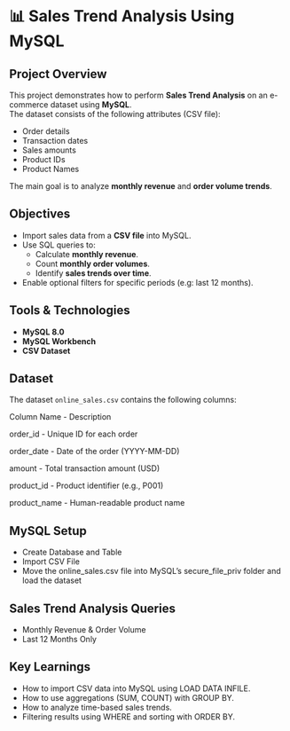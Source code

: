 # 📊 Sales Trend Analysis Using MySQL

## Project Overview
This project demonstrates how to perform **Sales Trend Analysis** on an e-commerce dataset using **MySQL**.  
The dataset consists of the following attributes (CSV file):
- Order details
- Transaction dates
- Sales amounts
- Product IDs
- Product Names  

The main goal is to analyze **monthly revenue** and **order volume trends**.

## Objectives
- Import sales data from a **CSV file** into MySQL.
- Use SQL queries to:
  - Calculate **monthly revenue**.
  - Count **monthly order volumes**.
  - Identify **sales trends over time**.
- Enable optional filters for specific periods (e.g: last 12 months).

## Tools & Technologies
- **MySQL 8.0**
- **MySQL Workbench**
- **CSV Dataset**

## Dataset
The dataset `online_sales.csv` contains the following columns:

Column Name - Description   

order_id - Unique ID for each order           

order_date - Date of the order (YYYY-MM-DD)     

amount - Total transaction amount (USD)     

product_id - Product identifier (e.g., P001)    

product_name - Human-readable product name        

## MySQL Setup

- Create Database and Table
- Import CSV File
- Move the online_sales.csv file into MySQL’s secure_file_priv folder and load the dataset

## Sales Trend Analysis Queries
- Monthly Revenue & Order Volume
- Last 12 Months Only

## Key Learnings
- How to import CSV data into MySQL using LOAD DATA INFILE.
- How to use aggregations (SUM, COUNT) with GROUP BY.
- How to analyze time-based sales trends.
- Filtering results using WHERE and sorting with ORDER BY.

